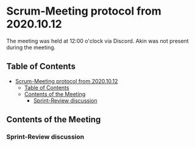 # Scrum-Meeting protocol from 2020.10.12

The meeting was held at 12:00 o'clock via Discord. Akin was not present during the meeting.

## Table of Contents

- [Scrum-Meeting protocol from 2020.10.12](#scrum-meeting-protocol-from-20201012)
  - [Table of Contents](#table-of-contents)
  - [Contents of the Meeting](#contents-of-the-meeting)
    - [Sprint-Review discussion](#sprint-review-discussion)


## Contents of the Meeting

### Sprint-Review discussion
